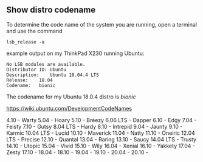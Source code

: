 ## Show distro codename

To determine the code name of the system you are running, open a terminal and use the command

`lsb_release -a`

example output on my ThinkPad X230 running Ubuntu:

```
No LSB modules are available.
Distributor ID:	Ubuntu
Description:	Ubuntu 18.04.4 LTS
Release:	18.04
Codename:	bionic
```

The codename for my Ubuntu 18.0.4 distro is *bionic*

https://wiki.ubuntu.com/DevelopmentCodeNames

4.10 - Warty
5.04 - Hoary
5.10 - Breezy
6.06 LTS - Dapper
6.10 - Edgy
7.04 - Feisty
7.10 - Gutsy
8.04 LTS - Hardy
8.10 - Intrepid
9.04 - Jaunty
9.10 - Karmic
10.04 LTS - Lucid
10.10 - Maverick
11.04 - Natty
11.10 - Oneiric
12.04 LTS - Precise
12.10 - Quantal
13.04 - Raring
13.10 - Saucy
14.04 LTS - Trusty
14.10 - Utopic
15.04 - Vivid
15.10 - Wily
16.04 - Xenial
16.10 - Yakkety
17.04 - Zesty
17.10 - 
18.04 - 
18.10 - 
19.04 - 
19.10 - 
20.04 - 
20.10 - 
